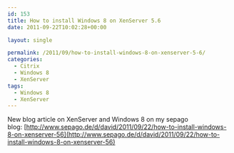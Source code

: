```yaml
---
id: 153
title: How to install Windows 8 on XenServer 5.6
date: 2011-09-22T10:02:28+00:00

layout: single

permalink: /2011/09/how-to-install-windows-8-on-xenserver-5-6/
categories:
  - Citrix
  - Windows 8
  - XenServer
tags:
  - Windows 8
  - XenServer
---
```

New blog article on XenServer and Windows 8 on my sepago blog: [http://www.sepago.de/d/david/2011/09/22/how-to-install-windows-8-on-xenserver-56](http://www.sepago.de/d/david/2011/09/22/how-to-install-windows-8-on-xenserver-56)



